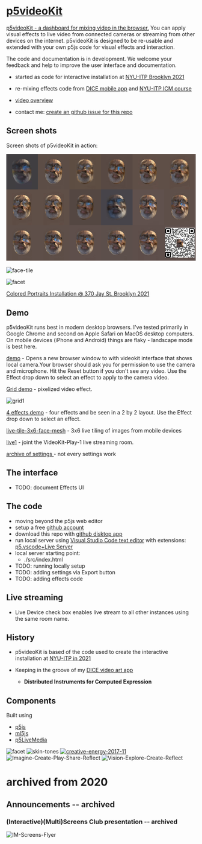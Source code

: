 # [p5videoKit](https://github.com/molab-itp/p5videoKit.git)

<!-- https://github.com/jht1493/p5videoKit -->

[p5videoKit - a dashboard for mixing video in the browser.](https://jht1493.net/p5videoKit/demo/)
You can apply visual effects
to live video from connected cameras or streaming from other devices on the internet.
p5videoKit is designed to be re-usable and extended
with your own p5js code for visual effects and interaction.

The code and documentation is in development.
We welcome your feedback and help to improve the user interface and documentation.

- started as code for interactive installation at [NYU-ITP Brooklyn 2021](https://jht1493.github.io/2021-NYU-ITP-Installation)

- re-mixing effects code from
  [DICE mobile app](https://jht1493.net/johnhenrythompson/3-dice.html) and
  [NYU-ITP ICM course](https://github.com/ITPNYU/ICM-2021-Code)
- [video overview](https://youtu.be/6t9aiVLL9OQ)
- contact me: [create an github issue for this repo](https://github.com/jht9629-nyu/p5videoKit/issues)

## Screen shots

Screen shots of p5videoKit in action:

![live-tile face-mesh_2024](docs/media/live-tile-3x6-face-mesh_2024-01-03.png)

![face-tile](docs/media/0-face-tile-1-test_2022-05-03-2.jpg)

![facet](docs/media/0-facet-hd_2021-08-25.jpeg)

[Colored Portraits Installation @ 370 Jay St. Brooklyn 2021](https://jht1493.github.io/2021-NYU-ITP-Installation/colored.html)

## Demo

p5videoKit runs best in modern desktop browsers. I've tested primarily in Google Chrome and second on Apple Safari on MacOS desktop computers. On mobile devices (iPhone and Android) things are flaky - landscape mode is best here.

[demo](https://jht1493.net/p5videoKit/demo/) - Opens a new browser window to with videokit interface that shows local camera.Your browser should ask you for permission to use the camera and microphone. Hit the Reset button if you don't see any video. Use the Effect drop down to select an effect to apply to the camera video.

[Grid demo](https://jht1493.net/p5videoKit/demo/?d=videoKit/settings/demo/grid1.json) - pixelized video effect.

![grid1](docs/media/grid1.jpg)

[4 effects demo](https://jht1493.net/p5videoKit/demo/?d=videoKit/settings/demo/effects4.json) - four effects and be seen in a 2 by 2 layout. Use the Effect drop down to select an effect.

[live-tile-3x6-face-mesh](https://jht1493.net/p5videoKit/demo/index.html?u=7&d=settings/live-tile-3x6-face-mesh.json) - 3x6 live tiling of images from mobile devices

[live1](https://jht1493.net/p5videoKit/demo/?d=videoKit/settings/baked/live1.json) - joint the VideoKit-Play-1 live streaming room.

[archive of settings ](https://jht1493.net/p5videoKit/demo/videoKit/settings.html) - not every settings work

## The interface

- TODO: document Effects UI

## The code

- moving beyond the p5js web editor
- setup a free [github account ](https://github.com/)
- download this repo with [github disktop app](https://desktop.github.com/)
- run local server using
  [Visual Studio Code text editor](https://code.visualstudio.com/)
  with extensions:
  [p5.vscode+Live Server](https://marketplace.visualstudio.com/items?itemName=samplavigne.p5-vscode)
- local server starting point:
  - ./src/index.html
- TODO: running locally setup
- TODO: adding settings via Export button
- TODO: adding effects code

## Live streaming

- Live Device check box enables live stream to all other instances using the same room name.

## History

- p5videoKit is based of the code used to create the interactive installation at [NYU-ITP in 2021](https://jht1493.github.io/2021-NYU-ITP-Installation/)

- Keeping in the groove of my [DICE video art app](https://jht1493.net/johnhenrythompson/3-dice.html)

  - **Distributed Instruments for Computed Expression**

## Components

Built using

- [p5js](https://p5js.org)
- [ml5js](https://ml5js.org)
- [p5LiveMedia](https://github.com/vanevery/p5LiveMedia)

![facet](docs/media/1-show-posenet-facemesh_2021-12-12_28.png)
![skin-tones](docs/media/skin-tones-1-bb-jht.jpg)
[![creative-energy-2017-11](docs/media/creative-energy-2017-11.jpg)](https://en.wikipedia.org/wiki/Neri_Oxman)
![Imagine-Create-Play-Share-Reflect](docs/media/Imagine-Create-Play-Share-Reflect.png)
![Vision-Explore-Create-Reflect](docs/media/Vision-Explore-Create-Reflect.png)

# archived from 2020

## Announcements -- archived

### (Interactive)(Multi)Screens Club presentation -- archived

![IM-Screens-Flyer](docs/media/IM-Screens-Flyer-1.jpg)
